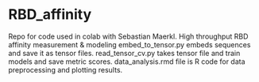 # RBD_affinity
Repo for code used in colab with Sebastian Maerkl.
High throughput RBD affinity measurement & modeling
embed_to_tensor.py embeds sequences and save it as tensor files.
read_tensor_cv.py takes tensor file and train models and save metric scores.
data_analysis.rmd file is R code for data preprocessing and plotting results. 
